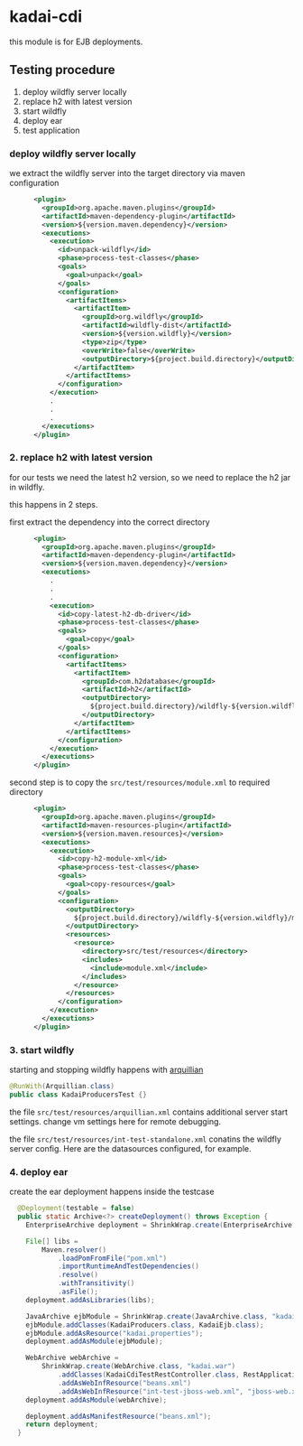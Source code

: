# kadai-cdi

this module is for EJB deployments.

## Testing procedure

1. deploy wildfly server locally
2. replace h2 with latest version
3. start wildfly
4. deploy ear
5. test application

### deploy wildfly server locally

we extract the wildfly server into the target directory via maven configuration

```xml
      <plugin>
        <groupId>org.apache.maven.plugins</groupId>
        <artifactId>maven-dependency-plugin</artifactId>
        <version>${version.maven.dependency}</version>
        <executions>
          <execution>
            <id>unpack-wildfly</id>
            <phase>process-test-classes</phase>
            <goals>
              <goal>unpack</goal>
            </goals>
            <configuration>
              <artifactItems>
                <artifactItem>
                  <groupId>org.wildfly</groupId>
                  <artifactId>wildfly-dist</artifactId>
                  <version>${version.wildfly}</version>
                  <type>zip</type>
                  <overWrite>false</overWrite>
                  <outputDirectory>${project.build.directory}</outputDirectory>
                </artifactItem>
              </artifactItems>
            </configuration>
          </execution>
          .
          .
          .
        </executions>
      </plugin>
```

### 2. replace h2 with latest version

for our tests we need the latest h2 version, so we need to replace the h2 jar in wildfly.

this happens in 2 steps.

first extract the dependency into the correct directory

```xml
      <plugin>
        <groupId>org.apache.maven.plugins</groupId>
        <artifactId>maven-dependency-plugin</artifactId>
        <version>${version.maven.dependency}</version>
        <executions>
          .
          .
          .
          <execution>
            <id>copy-latest-h2-db-driver</id>
            <phase>process-test-classes</phase>
            <goals>
              <goal>copy</goal>
            </goals>
            <configuration>
              <artifactItems>
                <artifactItem>
                  <groupId>com.h2database</groupId>
                  <artifactId>h2</artifactId>
                  <outputDirectory>
                    ${project.build.directory}/wildfly-${version.wildfly}/modules/system/layers/base/com/h2database/h2/main
                  </outputDirectory>
                </artifactItem>
              </artifactItems>
            </configuration>
          </execution>
        </executions>
      </plugin>
```

second step is to copy the `src/test/resources/module.xml` to required directory

```xml
      <plugin>
        <groupId>org.apache.maven.plugins</groupId>
        <artifactId>maven-resources-plugin</artifactId>
        <version>${version.maven.resources}</version>
        <executions>
          <execution>
            <id>copy-h2-module-xml</id>
            <phase>process-test-classes</phase>
            <goals>
              <goal>copy-resources</goal>
            </goals>
            <configuration>
              <outputDirectory>
                ${project.build.directory}/wildfly-${version.wildfly}/modules/system/layers/base/com/h2database/h2/main
              </outputDirectory>
              <resources>
                <resource>
                  <directory>src/test/resources</directory>
                  <includes>
                    <include>module.xml</include>
                  </includes>
                </resource>
              </resources>
            </configuration>
          </execution>
        </executions>
      </plugin>
```

### 3. start wildfly

starting and stopping wildfly happens with [arquillian](https://arquillian.org/)

```java
@RunWith(Arquillian.class)
public class KadaiProducersTest {}

```

the file `src/test/resources/arquillian.xml` contains additional server start settings. change vm settings here for
remote debugging.

the file `src/test/resources/int-test-standalone.xml` conatins the wildfly server config. Here are the datasources
configured, for example.

### 4. deploy ear

create the ear deployment happens inside the testcase

```java
  @Deployment(testable = false)
  public static Archive<?> createDeployment() throws Exception {
    EnterpriseArchive deployment = ShrinkWrap.create(EnterpriseArchive.class, "kadai.ear");

    File[] libs =
        Maven.resolver()
            .loadPomFromFile("pom.xml")
            .importRuntimeAndTestDependencies()
            .resolve()
            .withTransitivity()
            .asFile();
    deployment.addAsLibraries(libs);

    JavaArchive ejbModule = ShrinkWrap.create(JavaArchive.class, "kadai.jar");
    ejbModule.addClasses(KadaiProducers.class, KadaiEjb.class);
    ejbModule.addAsResource("kadai.properties");
    deployment.addAsModule(ejbModule);

    WebArchive webArchive =
        ShrinkWrap.create(WebArchive.class, "kadai.war")
            .addClasses(KadaiCdiTestRestController.class, RestApplication.class)
            .addAsWebInfResource("beans.xml")
            .addAsWebInfResource("int-test-jboss-web.xml", "jboss-web.xml");
    deployment.addAsModule(webArchive);

    deployment.addAsManifestResource("beans.xml");
    return deployment;
  }
```

